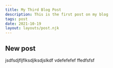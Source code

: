 ```yaml
---
title: My Third Blog Post
description: This is the first post on my blog
tags: post
date: 2021-10-19
layout: layouts/post.njk
---
```


## New post

jsdfsdjfljflksdjlksdjslkdf vdefefefef ffedfsfsf
